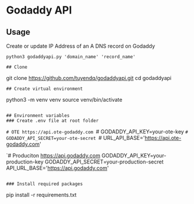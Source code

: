 # Godaddy API

## Usage
Create or update IP Address of an A DNS record on Godaddy
```
python3 godaddyapi.py 'domain_name' 'record_name'

## Clone
```
git clone https://github.com/tuyendq/godaddyapi.git
cd godaddyapi
```
## Create virtual environment
```
python3 -m venv venv
source venv/bin/activate
```

## Environment variables
### Create .env file at root folder
```
`# OTE https://api.ote-godaddy.com
`# GODADDY_API_KEY=your-ote-key
`# GODADDY_API_SECRET=your-ote-secret
`# URL_API_BASE='https://api.ote-godaddy.com'

`# Produciton https://api.godaddy.com
GODADDY_API_KEY=your-production-key
GODADDY_API_SECRET=your-production-secret
API_URL_BASE='https://api.godaddy.com'
```

### Install required packages
```
pip install -r requirements.txt
```

